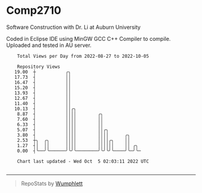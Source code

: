 # Comp2710
Software Construction with Dr. Li at Auburn University

Coded in Eclipse IDE using MinGW GCC C++ Compiler to compile.
Uploaded and tested in AU server.

```
    Total Views per Day from 2022-08-27 to 2022-10-05

    Repository Views
   19.00  ┼           ╭╮
   17.73  ┤           ││
   16.47  ┤           ││
   15.20  ┤           ││
   13.93  ┤           ││
   12.67  ┤           ││
   11.40  ┤           ││
   10.13  ┤           ││╭╮
    8.87  ┤           ││││        ╭╮
    7.60  ┤           ││││        ││
    6.33  ┤           ││││        ││
    5.07  ┤           ││││        ││╭╮
    3.80  ┤           ││││        ││││      ╭╮
    2.53  ┼╮  ╭╮      ││││        ││││╭╮    ││
    1.27  ┤│  ││      ││││        ││││││    ││ ╭╮
    0.00  ┤╰──╯╰──────╯╰╯╰────────╯╰╯╰╯╰────╯╰─╯╰─

    Chart last updated - Wed Oct  5 02:03:11 2022 UTC
    
```

---

> RepoStats by [Wumphlett](https://github.com/Wumphlett)
